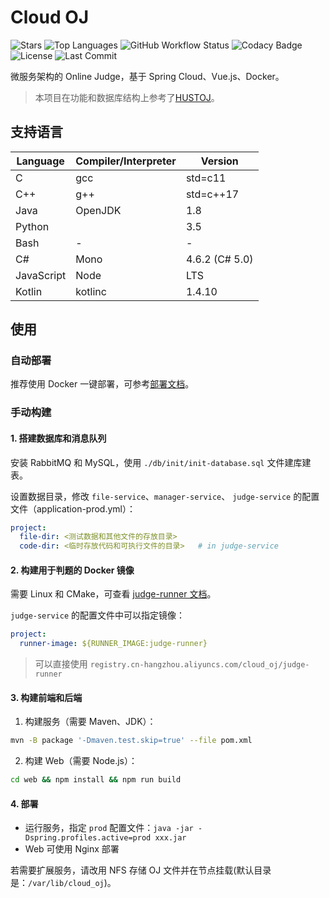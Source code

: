 # Cloud OJ

![Stars](https://img.shields.io/github/stars/imcloudfloating/Cloud-OJ?logo=github)
![Top Languages](https://img.shields.io/github/languages/top/imcloudfloating/Cloud-OJ?logo=github)
![GitHub Workflow Status](https://img.shields.io/github/workflow/status/imcloudfloating/Cloud-OJ/Java%20CI%20with%20Maven?logo=github)
![Codacy Badge](https://api.codacy.com/project/badge/Grade/3fb7e4c059c5431799b8863218750095)
![License](https://img.shields.io/github/license/imcloudfloating/Cloud-OJ)
![Last Commit](https://img.shields.io/github/last-commit/imcloudfloating/Cloud-OJ)

微服务架构的 Online Judge，基于 Spring Cloud、Vue.js、Docker。

> 本项目在功能和数据库结构上参考了[HUSTOJ](https://github.com/zhblue/hustoj)。

## 支持语言

Language        | Compiler/Interpreter  | Version
----------------|-----------------------|---------------------------
C               | gcc                   | std=c11
C++             | g++                   | std=c++17
Java            | OpenJDK               | 1.8
Python          |                       | 3.5
Bash            | -                     | -
C#              | Mono                  | 4.6.2 (C# 5.0)
JavaScript      | Node                  | LTS
Kotlin          | kotlinc               | 1.4.10

## 使用

### 自动部署

推荐使用 Docker 一键部署，可参考[部署文档](https://github.com/imcloudfloating/Cloud-OJ/wiki/部署)。

### 手动构建

#### 1. 搭建数据库和消息队列

安装 RabbitMQ 和 MySQL，使用 `./db/init/init-database.sql` 文件建库建表。

设置数据目录，修改 `file-service`、`manager-service`、 `judge-service` 的配置文件（application-prod.yml）：

```yaml
project:
  file-dir: <测试数据和其他文件的存放目录>
  code-dir: <临时存放代码和可执行文件的目录>   # in judge-service
```

#### 2. 构建用于判题的 Docker 镜像

需要 Linux 和 CMake，可查看 [judge-runner 文档](./judge-runner/README.md)。

`judge-service` 的配置文件中可以指定镜像：

```yaml
project:
  runner-image: ${RUNNER_IMAGE:judge-runner}
```

> 可以直接使用 `registry.cn-hangzhou.aliyuncs.com/cloud_oj/judge-runner`

#### 3. 构建前端和后端

1. 构建服务（需要 Maven、JDK）：

```bash
mvn -B package '-Dmaven.test.skip=true' --file pom.xml
```

2. 构建 Web（需要 Node.js）：

```bash
cd web && npm install && npm run build
```

#### 4. 部署

- 运行服务，指定 `prod` 配置文件：`java -jar -Dspring.profiles.active=prod xxx.jar`
- Web 可使用 Nginx 部署

若需要扩展服务，请改用 NFS 存储 OJ 文件并在节点挂载(默认目录是：`/var/lib/cloud_oj`)。
